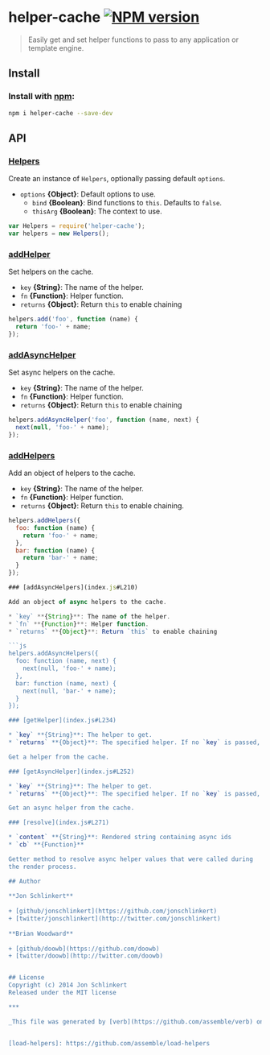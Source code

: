 # helper-cache [![NPM version](https://badge.fury.io/js/helper-cache.svg)](http://badge.fury.io/js/helper-cache)

> Easily get and set helper functions to pass to any application or template engine.

## Install
### Install with [npm](npmjs.org):

```bash
npm i helper-cache --save-dev
```

## API

### [Helpers](index.js#L29)

Create an instance of `Helpers`, optionally passing default `options`.

* `options` **{Object}**: Default options to use.  
    - `bind` **{Boolean}**: Bind functions to `this`. Defaults to `false`.
    - `thisArg` **{Boolean}**: The context to use.
      

```js
var Helpers = require('helper-cache');
var helpers = new Helpers();
```

### [addHelper](index.js#L66)

Set helpers on the cache.

* `key` **{String}**: The name of the helper.    
* `fn` **{Function}**: Helper function.    
* `returns` **{Object}**: Return `this` to enable chaining  

```js
helpers.add('foo', function (name) {
  return 'foo-' + name;
});
```

### [addAsyncHelper](index.js#L110)

Set async helpers on the cache.

* `key` **{String}**: The name of the helper.    
* `fn` **{Function}**: Helper function.    
* `returns` **{Object}**: Return `this` to enable chaining  

```js
helpers.addAsyncHelper('foo', function (name, next) {
  next(null, 'foo-' + name);
});
```

### [addHelpers](index.js#L165)

Add an object of helpers to the cache.

* `key` **{String}**: The name of the helper.    
* `fn` **{Function}**: Helper function.    
* `returns` **{Object}**: Return `this` to enable chaining.  

```js
helpers.addHelpers({
  foo: function (name) {
    return 'foo-' + name;
  },
  bar: function (name) {
    return 'bar-' + name;
  }
});

### [addAsyncHelpers](index.js#L210)

Add an object of async helpers to the cache.

* `key` **{String}**: The name of the helper.    
* `fn` **{Function}**: Helper function.    
* `returns` **{Object}**: Return `this` to enable chaining  

```js
helpers.addAsyncHelpers({
  foo: function (name, next) {
    next(null, 'foo-' + name);
  },
  bar: function (name, next) {
    next(null, 'bar-' + name);
  }
});

### [getHelper](index.js#L234)

* `key` **{String}**: The helper to get.    
* `returns` **{Object}**: The specified helper. If no `key` is passed, the entire cache is returned.  

Get a helper from the cache.

### [getAsyncHelper](index.js#L252)

* `key` **{String}**: The helper to get.    
* `returns` **{Object}**: The specified helper. If no `key` is passed, the entire cache is returned.  

Get an async helper from the cache.

### [resolve](index.js#L271)

* `content` **{String}**: Rendered string containing async ids    
* `cb` **{Function}**    

Getter method to resolve async helper values that were called during
the render process.

## Author
 
**Jon Schlinkert**
 
+ [github/jonschlinkert](https://github.com/jonschlinkert)
+ [twitter/jonschlinkert](http://twitter.com/jonschlinkert) 
 
**Brian Woodward**
 
+ [github/doowb](https://github.com/doowb)
+ [twitter/doowb](http://twitter.com/doowb) 


## License
Copyright (c) 2014 Jon Schlinkert  
Released under the MIT license

***

_This file was generated by [verb](https://github.com/assemble/verb) on December 17, 2014._


[load-helpers]: https://github.com/assemble/load-helpers
